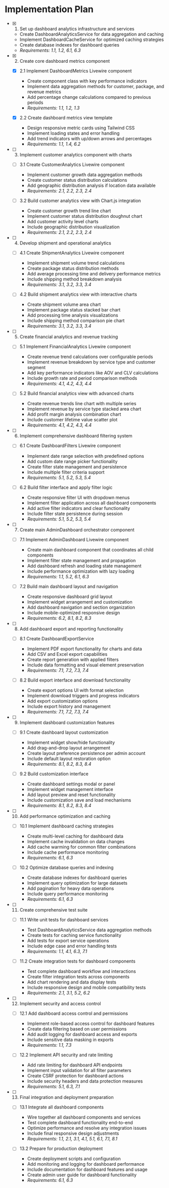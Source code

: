 # Implementation Plan

- [x] 1. Set up dashboard analytics infrastructure and services
  - Create DashboardAnalyticsService for data aggregation and caching
  - Implement DashboardCacheService for optimized caching strategies
  - Create database indexes for dashboard queries
  - _Requirements: 1.1, 1.2, 6.1, 6.3_

- [x] 2. Create core dashboard metrics component
  - [x] 2.1 Implement DashboardMetrics Livewire component
    - Create component class with key performance indicators
    - Implement data aggregation methods for customer, package, and revenue metrics
    - Add percentage change calculations compared to previous periods
    - _Requirements: 1.1, 1.2, 1.3_

  - [x] 2.2 Create dashboard metrics view template
    - Design responsive metric cards using Tailwind CSS
    - Implement loading states and error handling
    - Add trend indicators with up/down arrows and percentages
    - _Requirements: 1.1, 1.4, 6.2_

- [ ] 3. Implement customer analytics component with charts
  - [ ] 3.1 Create CustomerAnalytics Livewire component
    - Implement customer growth data aggregation methods
    - Create customer status distribution calculations
    - Add geographic distribution analysis if location data available
    - _Requirements: 2.1, 2.2, 2.3, 2.4_

  - [ ] 3.2 Build customer analytics view with Chart.js integration
    - Create customer growth trend line chart
    - Implement customer status distribution doughnut chart
    - Add customer activity level charts
    - Include geographic distribution visualization
    - _Requirements: 2.1, 2.2, 2.3, 2.4_

- [ ] 4. Develop shipment and operational analytics
  - [ ] 4.1 Create ShipmentAnalytics Livewire component
    - Implement shipment volume trend calculations
    - Create package status distribution methods
    - Add average processing time and delivery performance metrics
    - Include shipping method breakdown analysis
    - _Requirements: 3.1, 3.2, 3.3, 3.4_

  - [ ] 4.2 Build shipment analytics view with interactive charts
    - Create shipment volume area chart
    - Implement package status stacked bar chart
    - Add processing time analysis visualizations
    - Include shipping method comparison pie chart
    - _Requirements: 3.1, 3.2, 3.3, 3.4_

- [ ] 5. Create financial analytics and revenue tracking
  - [ ] 5.1 Implement FinancialAnalytics Livewire component
    - Create revenue trend calculations over configurable periods
    - Implement revenue breakdown by service type and customer segment
    - Add key performance indicators like AOV and CLV calculations
    - Include growth rate and period comparison methods
    - _Requirements: 4.1, 4.2, 4.3, 4.4_

  - [ ] 5.2 Build financial analytics view with advanced charts
    - Create revenue trends line chart with multiple series
    - Implement revenue by service type stacked area chart
    - Add profit margin analysis combination chart
    - Include customer lifetime value scatter plot
    - _Requirements: 4.1, 4.2, 4.3, 4.4_

- [ ] 6. Implement comprehensive dashboard filtering system
  - [ ] 6.1 Create DashboardFilters Livewire component
    - Implement date range selection with predefined options
    - Add custom date range picker functionality
    - Create filter state management and persistence
    - Include multiple filter criteria support
    - _Requirements: 5.1, 5.2, 5.3, 5.4_

  - [ ] 6.2 Build filter interface and apply filter logic
    - Create responsive filter UI with dropdown menus
    - Implement filter application across all dashboard components
    - Add active filter indicators and clear functionality
    - Include filter state persistence during session
    - _Requirements: 5.1, 5.2, 5.3, 5.4_

- [ ] 7. Create main AdminDashboard orchestrator component
  - [ ] 7.1 Implement AdminDashboard Livewire component
    - Create main dashboard component that coordinates all child components
    - Implement filter state management and propagation
    - Add dashboard refresh and loading state management
    - Include performance optimization with lazy loading
    - _Requirements: 1.1, 5.2, 6.1, 6.3_

  - [ ] 7.2 Build main dashboard layout and navigation
    - Create responsive dashboard grid layout
    - Implement widget arrangement and customization
    - Add dashboard navigation and section organization
    - Include mobile-optimized responsive design
    - _Requirements: 6.2, 8.1, 8.2, 8.3_

- [ ] 8. Add dashboard export and reporting functionality
  - [ ] 8.1 Create DashboardExportService
    - Implement PDF export functionality for charts and data
    - Add CSV and Excel export capabilities
    - Create report generation with applied filters
    - Include data formatting and visual element preservation
    - _Requirements: 7.1, 7.2, 7.3, 7.4_

  - [ ] 8.2 Build export interface and download functionality
    - Create export options UI with format selection
    - Implement download triggers and progress indicators
    - Add export customization options
    - Include export history and management
    - _Requirements: 7.1, 7.2, 7.3, 7.4_

- [ ] 9. Implement dashboard customization features
  - [ ] 9.1 Create dashboard layout customization
    - Implement widget show/hide functionality
    - Add drag-and-drop layout arrangement
    - Create layout preference persistence per admin account
    - Include default layout restoration option
    - _Requirements: 8.1, 8.2, 8.3, 8.4_

  - [ ] 9.2 Build customization interface
    - Create dashboard settings modal or panel
    - Implement widget management interface
    - Add layout preview and reset functionality
    - Include customization save and load mechanisms
    - _Requirements: 8.1, 8.2, 8.3, 8.4_

- [ ] 10. Add performance optimization and caching
  - [ ] 10.1 Implement dashboard caching strategies
    - Create multi-level caching for dashboard data
    - Implement cache invalidation on data changes
    - Add cache warming for common filter combinations
    - Include cache performance monitoring
    - _Requirements: 6.1, 6.3_

  - [ ] 10.2 Optimize database queries and indexing
    - Create database indexes for dashboard queries
    - Implement query optimization for large datasets
    - Add pagination for heavy data operations
    - Include query performance monitoring
    - _Requirements: 6.1, 6.3_

- [ ] 11. Create comprehensive test suite
  - [ ] 11.1 Write unit tests for dashboard services
    - Test DashboardAnalyticsService data aggregation methods
    - Create tests for caching service functionality
    - Add tests for export service operations
    - Include edge case and error handling tests
    - _Requirements: 1.1, 4.1, 6.3, 7.1_

  - [ ] 11.2 Create integration tests for dashboard components
    - Test complete dashboard workflow and interactions
    - Create filter integration tests across components
    - Add chart rendering and data display tests
    - Include responsive design and mobile compatibility tests
    - _Requirements: 2.1, 3.1, 5.2, 6.2_

- [ ] 12. Implement security and access control
  - [ ] 12.1 Add dashboard access control and permissions
    - Implement role-based access control for dashboard features
    - Create data filtering based on user permissions
    - Add audit logging for dashboard access and exports
    - Include sensitive data masking in exports
    - _Requirements: 1.1, 7.3_

  - [ ] 12.2 Implement API security and rate limiting
    - Add rate limiting for dashboard API endpoints
    - Implement input validation for all filter parameters
    - Create CSRF protection for dashboard actions
    - Include security headers and data protection measures
    - _Requirements: 5.1, 6.3, 7.1_

- [ ] 13. Final integration and deployment preparation
  - [ ] 13.1 Integrate all dashboard components
    - Wire together all dashboard components and services
    - Test complete dashboard functionality end-to-end
    - Optimize performance and resolve any integration issues
    - Include final responsive design adjustments
    - _Requirements: 1.1, 2.1, 3.1, 4.1, 5.1, 6.1, 7.1, 8.1_

  - [ ] 13.2 Prepare for production deployment
    - Create deployment scripts and configuration
    - Add monitoring and logging for dashboard performance
    - Include documentation for dashboard features and usage
    - Create admin user guide for dashboard functionality
    - _Requirements: 6.1, 6.3_